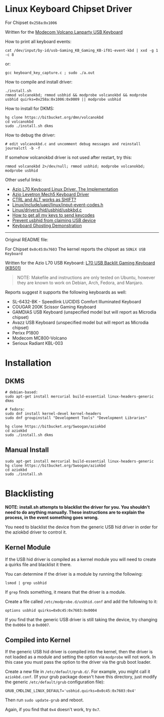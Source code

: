 # Linux Keyboard Chipset Driver #

For Chipset `0x258a`:`0x1006`

Written for the [Modecom Volcano Lanparty USB Keyboard](http://modecom.com/volcano-lanparty-2/)

How to print all keyboard events:

    cat /dev/input/by-id/usb-Gaming_KB_Gaming_KB-if01-event-kbd | xxd -g 1 -c 8

or:

    gcc keyboard_key_capture.c ; sudo ./a.out

How to compile and install driver:

    ./install.sh
    rmmod volcanokbd; rmmod usbhid && modprobe volcanokbd && modprobe usbhid quirks=0x258a:0x1006:0x0009 || modprobe usbhid

How to install for DKMS:

    hg clone https://bitbucket.org/dmn/volcanokbd
    cd volcanokbd
    sudo ./install.sh dkms
    
How to debug the driver:

    # edit volcanokbd.c and uncomment debug messages and reinstall
    journalctl -b -f

If somehow volcanokbd driver is not used after restart, try this:

    rmmod volcanokbd 2>/dev/null; rmmod usbhid; modprobe volcanokbd; modprobe usbhid

Other useful links:

- [Azio L70 Keyboard Linux Driver, The Implementation](http://swoogan.blogspot.se/2014/09/azio-l70-keyboard-linux-driver.html)
- [Azio Levetron Mech5 Keyboard Driver](https://github.com/forivall/azio-levetron-mech5-linux-driver)
- [CTRL and ALT works as SHIFT?](http://askubuntu.com/questions/648798/ctrl-and-alt-works-as-shift)
- [Linux/include/uapi/linux/input-event-codes.h](http://lxr.free-electrons.com/source/include/uapi/linux/input-event-codes.h)
- [Linux/drivers/hid/usbhid/usbkbd.c](http://lxr.free-electrons.com/source/drivers/hid/usbhid/usbkbd.c?v=3.2)
- [How to get all my keys to send keycodes](http://unix.stackexchange.com/questions/130656/how-to-get-all-my-keys-to-send-keycodes#130762)
- [Prevent usbhid from claiming USB device](https://unix.stackexchange.com/questions/55495/prevent-usbhid-from-claiming-usb-device)
- [Keyboard Ghosting Demonstration](https://www.microsoft.com/appliedsciences/KeyboardGhostingDemo.mspx)

---

Original README file:

For Chipset `0x0c45`:`0x7603`
The kernel reports the chipset as `SONiX USB Keyboard`

Written for the Azio L70 USB Keyboard: [L70 USB Backlit Gaming Keyboard (KB501)](http://www.aziocorp.com/webe/html/products/index2.aspx?num=50)

> NOTE: Makefile and instructions are only tested on Ubuntu, however they are known to work on Debian, Arch, Fedora, and Manjaro.

Reports suggest it supports the following keyboards as well:

 * SL-6432-BK - Speedlink LUCIDIS Comfort Illuminated Keyboard
 * COUGAR 200K Scissor Gaming Keyboard
 * GAMDIAS USB Keyboard (unspecified model but will report as Microdia chipset)
 * Avazz USB Keyboard (unspecified model but will report as Microdia chipset)
 * Perixx P1800
 * Modecom MC800-Volcano 
 * Serioux Radiant KBL-003

# Installation ##
## DKMS ##

    # debian-based:
    sudo apt-get install mercurial build-essential linux-headers-generic dkms
    
    # fedora:
    sudo dnf install kernel-devel kernel-headers
    sudo dnf groupinstall "Development Tools" "Development Libraries"
    
    hg clone https://bitbucket.org/Swoogan/aziokbd
    cd aziokbd
    sudo ./install.sh dkms
    
    

## Manual Install ##

    sudo apt-get install mercurial build-essential linux-headers-generic
    hg clone https://bitbucket.org/Swoogan/aziokbd
    cd aziokbd
    sudo ./install.sh

# Blacklisting #

**NOTE: install.sh attempts to blacklist the driver for you. You shouldn't need to do anything manually. These instructions are to explain the process, in the event something goes wrong.**

You need to blacklist the device from the generic USB hid driver in order for the aziokbd driver to control it.

## Kernel Module ##
If the USB hid driver is compiled as a kernel module you will need to create a quirks file and blacklist it there.

You can determine if the driver is a module by running the following:

    lsmod | grep usbhid

If `grep` finds something, it means that the driver is a module.

Create a file called `/etc/modprobe.d/usbhid.conf` and add the following to it:

    options usbhid quirks=0x0c45:0x7603:0x0004

If you find that the generic USB driver is still taking the device, try changing the `0x0004` to a `0x0007`.

## Compiled into Kernel ##
If the generic USB hid driver is compiled into the kernel, then the driver is not loaded as a module and setting the option via `modprobe` will not work. In this case you must pass the option to the driver via the grub boot loader.

Create a new file in `/etc/default/grub.d/`. For example, you might call it `aziokbd.conf`. (If your grub package doesn't have this directory, just modify the generic `/etc/default/grub` configuration file):

    GRUB_CMDLINE_LINUX_DEFAULT='usbhid.quirks=0x0c45:0x7603:0x4'

Then run `sudo update-grub` and reboot.

Again, if you find that `0x4` doesn't work, try `0x7`.

